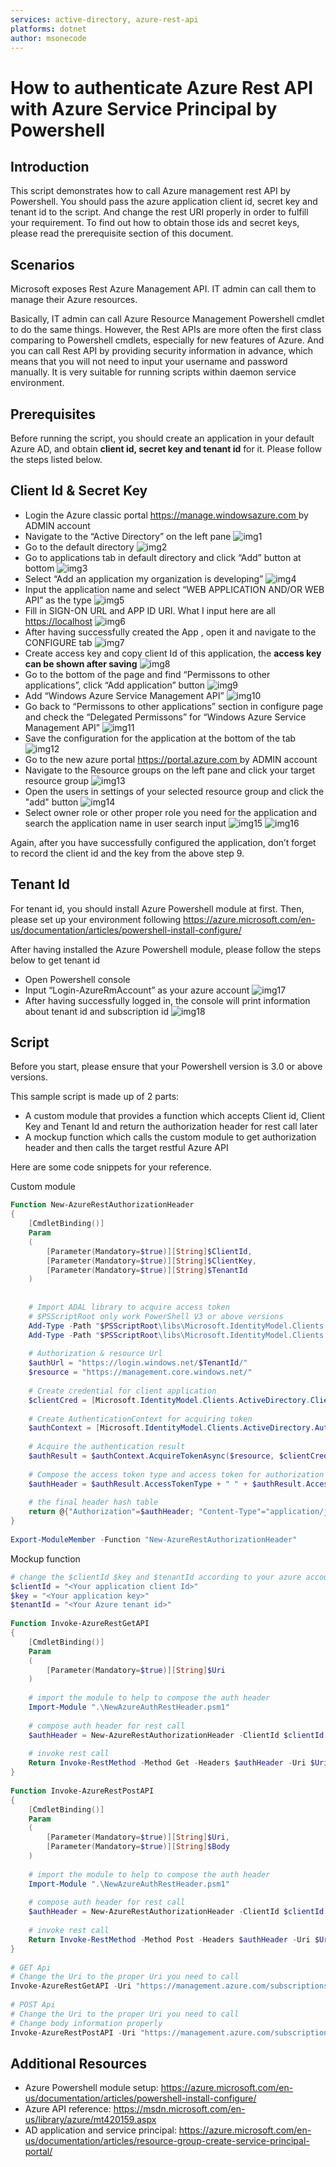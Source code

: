 ```yaml
---
services: active-directory, azure-rest-api
platforms: dotnet
author: msonecode
---
```


# How to authenticate Azure Rest API with Azure Service Principal by Powershell

## Introduction
This script demonstrates how to call Azure management rest API by Powershell. You should pass the azure application client id, secret key and tenant id to the script. And change the rest URI properly in order to fulfill your requirement. To find out how to obtain those ids and secret keys, please read the prerequisite section of this document.

## Scenarios
Microsoft exposes Rest Azure Management API. IT admin can call them to manage their Azure resources.

Basically, IT admin can call Azure Resource Management Powershell cmdlet to do the same things. However, the Rest APIs are more often the first class comparing to Powershell cmdlets, especially for new features of Azure. And you can call Rest API by providing security information in advance, which means that you will not need to input your username and password manually. It is very suitable for running scripts within daemon service environment.

## Prerequisites
Before running the script, you should create an application in your default Azure AD, and obtain **client id, secret key and tenant id** for it. Please follow the steps listed below.

## Client Id & Secret Key
- Login the Azure classic portal [https://manage.windowsazure.com ](https://manage.windowsazure.com) by ADMIN account
- Navigate to the “Active Directory” on the left pane
![img1](img/1.png)
- Go to the default directory
![img2](img/2.png)
- Go to applications tab in default directory and click “Add” button at bottom
![img3](img/3.png)
- Select “Add an application my organization is developing”
![img4](img/4.png)
- Input the application name and select “WEB APPLICATION AND/OR WEB API” as the type
![img5](img/5.png)
- Fill in SIGN-ON URL and APP ID URI. What I input here are all [https://localhost](https://localhost)
![img6](img/6.png)
- After having successfully created the App , open it and navigate to the CONFIGURE tab
![img7](img/7.png)
- Create access key and copy client Id of this application, the **access key can be shown after saving**
![img8](img/8.png)
- Go to the bottom of the page and find “Permissons to other applications”, click “Add application” button
![img9](img/9.png)
- Add “Windows Azure Service Management API”
![img10](img/10.png)
- Go back to “Permissons to other applications” section in configure page and check the “Delegated Permissons” for “Windows Azure Service Management API”
![img11](img/11.png)
- Save the configuration for the application at the bottom of the tab
![img12](img/12.png)
- Go to the new azure portal [https://portal.azure.com ](https://portal.azure.com) by ADMIN account
- Navigate to the Resource groups on the left pane and click your target resource group
![img13](img/13.png)
- Open the users in settings of your selected resource group and click the "add" button
![img14](img/14.png)
- Select owner role or other proper role you need for the application and search the application name in user search input
![img15](img/15.png)
![img16](img/16.png)

Again, after you have successfully configured the application, don’t forget to record the client id and the key from the above step 9.


## Tenant Id
For tenant id, you should install Azure Powershell module at first. Then, please set up your environment following [https://azure.microsoft.com/en-us/documentation/articles/powershell-install-configure/ ](https://azure.microsoft.com/en-us/documentation/articles/powershell-install-configure/)

After having installed the Azure Powershell module, please follow the steps below to get tenant id
- Open Powershell console
- Input “Login-AzureRmAccount” as your azure account
![img17](img/17.png)
- After having successfully logged in, the console will print information about tenant id and subscription id
![img18](img/18.png)


## Script
Before you start, please ensure that your Powershell version is 3.0 or above versions.

This sample script is made up of 2 parts:
- A custom module that provides a function which accepts Client id, Client Key and Tenant Id and return the authorization header for rest call later
- A mockup function which calls the custom module to get authorization header and then calls the target restful Azure API

Here are some code snippets for your reference.

Custom module

```ps1
Function New-AzureRestAuthorizationHeader 
{ 
    [CmdletBinding()] 
    Param 
    ( 
        [Parameter(Mandatory=$true)][String]$ClientId, 
        [Parameter(Mandatory=$true)][String]$ClientKey, 
        [Parameter(Mandatory=$true)][String]$TenantId 
    ) 
 
 
    # Import ADAL library to acquire access token 
    # $PSScriptRoot only work PowerShell V3 or above versions 
    Add-Type -Path "$PSScriptRoot\libs\Microsoft.IdentityModel.Clients.ActiveDirectory.dll" 
    Add-Type -Path "$PSScriptRoot\libs\Microsoft.IdentityModel.Clients.ActiveDirectory.Platform.dll" 
 
    # Authorization & resource Url 
    $authUrl = "https://login.windows.net/$TenantId/" 
    $resource = "https://management.core.windows.net/" 
 
    # Create credential for client application 
    $clientCred = [Microsoft.IdentityModel.Clients.ActiveDirectory.ClientCredential]::new($ClientId, $ClientKey) 
 
    # Create AuthenticationContext for acquiring token 
    $authContext = [Microsoft.IdentityModel.Clients.ActiveDirectory.AuthenticationContext]::new($authUrl, $false) 
 
    # Acquire the authentication result 
    $authResult = $authContext.AcquireTokenAsync($resource, $clientCred).Result 
 
    # Compose the access token type and access token for authorization header 
    $authHeader = $authResult.AccessTokenType + " " + $authResult.AccessToken 
 
    # the final header hash table 
    return @{"Authorization"=$authHeader; "Content-Type"="application/json"} 
} 
 
Export-ModuleMember -Function "New-AzureRestAuthorizationHeader"
```
Mockup function
```ps1
# change the $clientId $key and $tenantId according to your azure account and azure appliction 
$clientId = "<Your application client Id>" 
$key = "<Your application key>" 
$tenantId = "<Your Azure tenant id>" 
 
Function Invoke-AzureRestGetAPI 
{ 
    [CmdletBinding()] 
    Param 
    ( 
        [Parameter(Mandatory=$true)][String]$Uri 
    ) 
 
    # import the module to help to compose the auth header 
    Import-Module ".\NewAzureAuthRestHeader.psm1" 
     
    # compose auth header for rest call 
    $authHeader = New-AzureRestAuthorizationHeader -ClientId $clientId -ClientKey $key -TenantId $tenantId 
 
    # invoke rest call 
    Return Invoke-RestMethod -Method Get -Headers $authHeader -Uri $Uri 
} 
 
Function Invoke-AzureRestPostAPI 
{ 
    [CmdletBinding()] 
    Param 
    ( 
        [Parameter(Mandatory=$true)][String]$Uri, 
        [Parameter(Mandatory=$true)][String]$Body 
    ) 
 
    # import the module to help to compose the auth header 
    Import-Module ".\NewAzureAuthRestHeader.psm1" 
     
    # compose auth header for rest call 
    $authHeader = New-AzureRestAuthorizationHeader -ClientId $clientId -ClientKey $key -TenantId $tenantId 
 
    # invoke rest call 
    Return Invoke-RestMethod -Method Post -Headers $authHeader -Uri $Uri -Body $Body 
} 
 
# GET Api 
# Change the Uri to the proper Uri you need to call 
Invoke-AzureRestGetAPI -Uri "https://management.azure.com/subscriptions/<the rest api uri sections>" 
 
# POST Api 
# Change the Uri to the proper Uri you need to call 
# Change body information properly 
Invoke-AzureRestPostAPI -Uri "https://management.azure.com/subscriptions/<the rest api uri sections>" -Body "<Post body information>"
```

## Additional Resources
- Azure Powershell module setup: [https://azure.microsoft.com/en-us/documentation/articles/powershell-install-configure/ ](https://azure.microsoft.com/en-us/documentation/articles/powershell-install-configure/)
- Azure API reference: [https://msdn.microsoft.com/en-us/library/azure/mt420159.aspx ](https://msdn.microsoft.com/en-us/library/azure/mt420159.aspx)
- AD application and service principal: [https://azure.microsoft.com/en-us/documentation/articles/resource-group-create-service-principal-portal/ ](https://azure.microsoft.com/en-us/documentation/articles/resource-group-create-service-principal-portal/)

